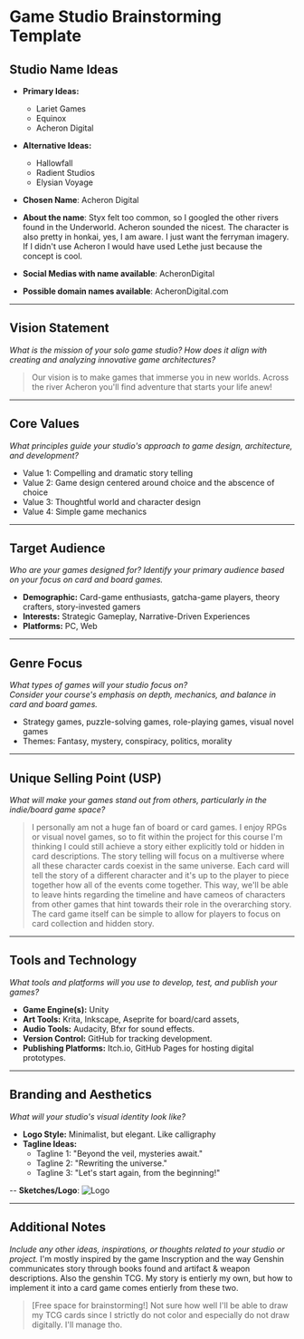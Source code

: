 # Game Studio Brainstorming Template

## Studio Name Ideas
- **Primary Ideas:**
  - Lariet Games
  - Equinox
  - Acheron Digital
- **Alternative Ideas:**
  - Hallowfall
  - Radient Studios
  - Elysian Voyage

- **Chosen Name**: Acheron Digital
- **About the name**: Styx felt too common, so I googled the other rivers found in the Underworld. Acheron sounded the nicest. The character is also pretty in honkai, yes, I am aware. I just want the ferryman imagery. If I didn't use Acheron I would have used Lethe just because the concept is cool.
- **Social Medias with name available**: AcheronDigital
- **Possible domain names available**: AcheronDigital.com

---

## Vision Statement
*What is the mission of your solo game studio? How does it align with creating and analyzing innovative game architectures?*

> Our vision is to make games that immerse you in new worlds. Across the river Acheron you'll find adventure that starts your life anew!

---

## Core Values
*What principles guide your studio's approach to game design, architecture, and development?*

- Value 1: Compelling and dramatic story telling
- Value 2: Game design centered around choice and the abscence of choice
- Value 3: Thoughtful world and character design
- Value 4: Simple game mechanics

---

## Target Audience
*Who are your games designed for? Identify your primary audience based on your focus on card and board games.*

- **Demographic:** Card-game enthusiasts, gatcha-game players, theory crafters, story-invested gamers
- **Interests:** Strategic Gameplay, Narrative-Driven Experiences
- **Platforms:** PC, Web

---

## Genre Focus
*What types of games will your studio focus on?*  
*Consider your course's emphasis on depth, mechanics, and balance in card and board games.*

- Strategy games, puzzle-solving games, role-playing games, visual novel games
- Themes: Fantasy, mystery, conspiracy, politics, morality

---

## Unique Selling Point (USP)
*What will make your games stand out from others, particularly in the indie/board game space?*

> I personally am not a huge fan of board or card games. I enjoy RPGs or visual novel games, so to fit within the project for this course I'm thinking I could still achieve a story either explicitly told or hidden in card descriptions.
> The story telling will focus on a multiverse where all these character cards coexist in the same universe. Each card will tell the story of a different character and it's up to the player to piece together how all of the events come together. This way, we'll be able to leave hints regarding the timeline and have cameos of characters from other games that hint towards their role in the overarching story. The card game itself can be simple to allow for players to focus on card collection and hidden story.

---

## Tools and Technology
*What tools and platforms will you use to develop, test, and publish your games?*

- **Game Engine(s):** Unity
- **Art Tools:** Krita, Inkscape, Aseprite for board/card assets, 
- **Audio Tools:** Audacity, Bfxr for sound effects.
- **Version Control:** GitHub for tracking development.
- **Publishing Platforms:** Itch.io, GitHub Pages for hosting digital prototypes.

---

## Branding and Aesthetics
*What will your studio's visual identity look like?*

- **Logo Style:** Minimalist, but elegant. Like calligraphy
- **Tagline Ideas:** 
  - Tagline 1: "Beyond the veil, mysteries await."
  - Tagline 2: "Rewriting the universe."
  - Tagline 3: "Let's start again, from the beginning!"

-- **Sketches/Logo**:
![Logo](https://github.com/user-attachments/assets/af0f3a15-0c2a-49b5-b606-abb092123b52)

---

## Additional Notes
*Include any other ideas, inspirations, or thoughts related to your studio or project.*
I'm mostly inspired by the game Inscryption and the way Genshin communicates story through books found and artifact & weapon descriptions. Also the genshin TCG. My story is entierly my own, but how to implement it into a card game comes entierly from these two.

> [Free space for brainstorming!]
> Not sure how well I'll be able to draw my TCG cards since I strictly do not color and especially do not draw digitally. I'll manage tho.
